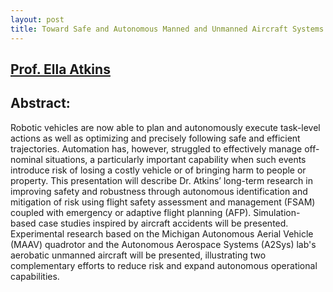 ```yaml
---
layout: post
title: Toward Safe and Autonomous Manned and Unmanned Aircraft Systems - Prof. Atkins
---
```


[Prof. Ella Atkins](http://solarbubbles.engin.umich.edu/~a2sys/)
--------

Abstract:
--------
Robotic vehicles are now able to plan and autonomously execute task-level actions as well as optimizing and precisely following safe and efficient trajectories. Automation has, however, struggled to effectively manage off-nominal situations, a particularly important capability when such events introduce risk of losing a costly vehicle or of bringing harm to people or property.  This presentation will describe Dr. Atkins’ long-term research in improving safety and robustness through autonomous identification and mitigation of risk using flight safety assessment and management (FSAM) coupled with emergency or adaptive flight planning (AFP).  Simulation-based case studies inspired by aircraft accidents will be presented.   Experimental research based on the Michigan Autonomous Aerial Vehicle (MAAV) quadrotor and the Autonomous Aerospace Systems (A2Sys) lab's aerobatic unmanned aircraft will be presented, illustrating two complementary efforts to reduce risk and expand autonomous operational capabilities.



